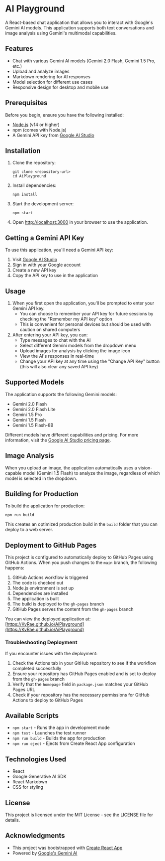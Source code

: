 # AI Playground

A React-based chat application that allows you to interact with Google's Gemini AI models. This application supports both text conversations and image analysis using Gemini's multimodal capabilities.

<!-- Add a screenshot of your application here -->
<!-- ![Gemini AI Playground Screenshot](public/screenshot.png) -->

## Features

- Chat with various Gemini AI models (Gemini 2.0 Flash, Gemini 1.5 Pro, etc.)
- Upload and analyze images
- Markdown rendering for AI responses
- Model selection for different use cases
- Responsive design for desktop and mobile use

## Prerequisites

Before you begin, ensure you have the following installed:
- [Node.js](https://nodejs.org/) (v14 or higher)
- npm (comes with Node.js)
- A Gemini API key from [Google AI Studio](https://aistudio.google.com/app/apikey)

## Installation

1. Clone the repository:
   ```
   git clone <repository-url>
   cd AiPlayground
   ```

2. Install dependencies:
   ```
   npm install
   ```

3. Start the development server:
   ```
   npm start
   ```

4. Open [http://localhost:3000](http://localhost:3000) in your browser to use the application.

## Getting a Gemini API Key

To use this application, you'll need a Gemini API key:

1. Visit [Google AI Studio](https://aistudio.google.com/app/apikey)
2. Sign in with your Google account
3. Create a new API key
4. Copy the API key to use in the application

## Usage

1. When you first open the application, you'll be prompted to enter your Gemini API key.
   - You can choose to remember your API key for future sessions by checking the "Remember my API key" option
   - This is convenient for personal devices but should be used with caution on shared computers
2. After entering your API key, you can:
   - Type messages to chat with the AI
   - Select different Gemini models from the dropdown menu
   - Upload images for analysis by clicking the image icon
   - View the AI's responses in real-time
   - Change your API key at any time using the "Change API Key" button (this will also clear any saved API key)

## Supported Models

The application supports the following Gemini models:
- Gemini 2.0 Flash
- Gemini 2.0 Flash Lite
- Gemini 1.5 Pro
- Gemini 1.5 Flash
- Gemini 1.5 Flash-8B

Different models have different capabilities and pricing. For more information, visit the [Google AI Studio pricing page](https://aistudio.google.com/app/plan_information).

## Image Analysis

When you upload an image, the application automatically uses a vision-capable model (Gemini 1.5 Flash) to analyze the image, regardless of which model is selected in the dropdown.

## Building for Production

To build the application for production:

```
npm run build
```

This creates an optimized production build in the `build` folder that you can deploy to a web server.

## Deployment to GitHub Pages

This project is configured to automatically deploy to GitHub Pages using GitHub Actions. When you push changes to the `main` branch, the following happens:

1. GitHub Actions workflow is triggered
2. The code is checked out
3. Node.js environment is set up
4. Dependencies are installed
5. The application is built
6. The build is deployed to the `gh-pages` branch
7. GitHub Pages serves the content from the `gh-pages` branch

You can view the deployed application at: [https://KvRae.github.io/AiPlayground](https://KvRae.github.io/AiPlayground)

### Troubleshooting Deployment

If you encounter issues with the deployment:

1. Check the Actions tab in your GitHub repository to see if the workflow completed successfully
2. Ensure your repository has GitHub Pages enabled and is set to deploy from the `gh-pages` branch
3. Verify that the `homepage` field in `package.json` matches your GitHub Pages URL
4. Check if your repository has the necessary permissions for GitHub Actions to deploy to GitHub Pages

## Available Scripts

- `npm start` - Runs the app in development mode
- `npm test` - Launches the test runner
- `npm run build` - Builds the app for production
- `npm run eject` - Ejects from Create React App configuration

## Technologies Used

- React
- Google Generative AI SDK
- React Markdown
- CSS for styling

## License

This project is licensed under the MIT License - see the LICENSE file for details.

## Acknowledgments

- This project was bootstrapped with [Create React App](https://github.com/facebook/create-react-app)
- Powered by [Google's Gemini AI](https://deepmind.google/technologies/gemini/)
